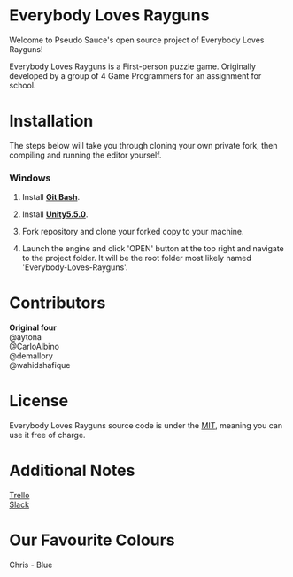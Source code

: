 # Everybody Loves Rayguns
Welcome to Pseudo Sauce's open source project of Everybody Loves Rayguns!

Everybody Loves Rayguns is a First-person puzzle game. Originally developed by a group of 4 Game Programmers for an assignment for school.

# Installation
The steps below will take you through cloning your own private fork, then compiling and running the editor yourself.

### Windows
1. Install **[Git Bash](https://git-scm.com/downloads)**.

1. Install **[Unity5.5.0](https://unity3d.com/get-unity/download/archive)**.

1. Fork repository and clone your forked copy to your machine.

1. Launch the engine and click 'OPEN' button at the top right and navigate to the project folder. It will be the root folder most likely named 'Everybody-Loves-Rayguns'.

# Contributors
**Original four**<br/>
@aytona<br/>
@CarloAlbino<br/>
@demallory<br/>
@wahidshafique<br/>

# License
Everybody Loves Rayguns source code is under the [MIT](https://opensource.org/licenses/MIT), meaning you can use it free of charge.

# Additional Notes

[Trello](https://trello.com/b/54MH921x)<br/>
[Slack](https://pseudosauce.slack.com)

# Our Favourite Colours
Chris - Blue
